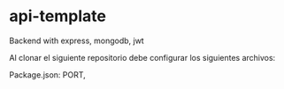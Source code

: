 # api-template
Backend with express, mongodb, jwt

Al clonar el siguiente repositorio debe configurar los siguientes archivos:

Package.json: PORT, 